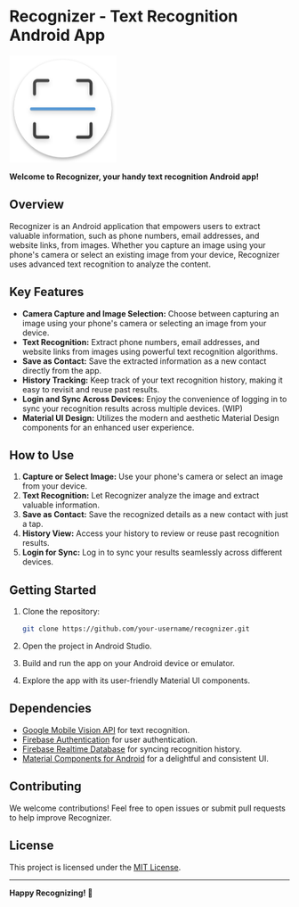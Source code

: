 # Recognizer - Text Recognition Android App

![Recognizer Logo](Recognizer/app/src/main/res/mipmap-xxxhdpi/ic_launcher_round.png)

**Welcome to Recognizer, your handy text recognition Android app!**

## Overview

Recognizer is an Android application that empowers users to extract valuable information, such as phone numbers, email addresses, and website links, from images. Whether you capture an image using your phone's camera or select an existing image from your device, Recognizer uses advanced text recognition to analyze the content.

## Key Features

- **Camera Capture and Image Selection:** Choose between capturing an image using your phone's camera or selecting an image from your device.
- **Text Recognition:** Extract phone numbers, email addresses, and website links from images using powerful text recognition algorithms.
- **Save as Contact:** Save the extracted information as a new contact directly from the app.
- **History Tracking:** Keep track of your text recognition history, making it easy to revisit and reuse past results.
- **Login and Sync Across Devices:** Enjoy the convenience of logging in to sync your recognition results across multiple devices. (WIP)
- **Material UI Design:** Utilizes the modern and aesthetic Material Design components for an enhanced user experience.

## How to Use

1. **Capture or Select Image:** Use your phone's camera or select an image from your device.
2. **Text Recognition:** Let Recognizer analyze the image and extract valuable information.
3. **Save as Contact:** Save the recognized details as a new contact with just a tap.
4. **History View:** Access your history to review or reuse past recognition results.
5. **Login for Sync:** Log in to sync your results seamlessly across different devices.

## Getting Started

1. Clone the repository:

    ```bash
    git clone https://github.com/your-username/recognizer.git
    ```

2. Open the project in Android Studio.

3. Build and run the app on your Android device or emulator.

4. Explore the app with its user-friendly Material UI components.

## Dependencies

- [Google Mobile Vision API](https://developers.google.com/vision) for text recognition.
- [Firebase Authentication](https://firebase.google.com/docs/auth) for user authentication.
- [Firebase Realtime Database](https://firebase.google.com/docs/database) for syncing recognition history.
- [Material Components for Android](https://material.io/develop/android/docs/getting-started) for a delightful and consistent UI.

## Contributing

We welcome contributions! Feel free to open issues or submit pull requests to help improve Recognizer.

## License

This project is licensed under the [MIT License](LICENSE).

---

**Happy Recognizing! 🚀**
